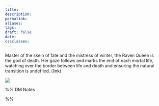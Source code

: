 ```yaml
---
title: 
description: 
permalink: 
aliases: 
tags: 
draft: false
date: 
cssclasses:
---
```

Master of the skein of fate and the mistress of winter, the Raven Queen is the god of death. Her gaze follows and marks the end of each mortal life, watching over the border between life and death and ensuring the natural transition is undefiled. 
([link](https://www.dndbeyond.com/sources/dnd/egtw/story-of-wildemount#TheRavenQueenMatronofDeath)) 

![](https://media.dndbeyond.com/compendium-images/egtw/yDOyqyOocErRgYJK/01-15.png) 

%% DM Notes



%%
